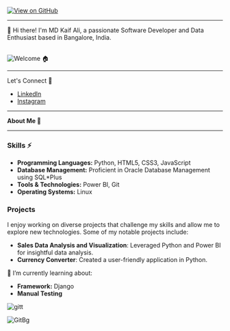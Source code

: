 [![View on GitHub](https://img.shields.io/badge/View%20on%20GitHub-blue?style=flat-square&logo=github&logoColor=white)](https://github.com/Kaif-1024/)

 <hr></hr>
👋 Hi there! I'm MD Kaif Ali, a passionate Software Developer and Data Enthusiast based in Bangalore, India.<br>
<br>

![Welcome](http://img.shields.io/badge/Welcome%20to%20my%20Repository-red?style=flat-square&logoColor=white) 🏠
 <hr></hr>

<!DOCTYPE html>
<html lang="en">
<head>
    <meta charset="UTF-8">
    <meta name="viewport" content="width=device-width, initial-scale=1.0">
    Let's Connect &#129312;
    <link rel="stylesheet" href="https://cdnjs.cloudflare.com/ajax/libs/font-awesome/6.0.0-beta3/css/all.min.css">
</head>
<body>
    <nav>
        <ul>
            <li>
                <a href="https://linkedin.com/in/kaif-ali06/" target="_blank">
                    <i class="fab fa-linkedin"></i> LinkedIn
                </a>
            </li>
            <li>
                <a href="https://www.instagram.com/rex_619_boy?igsh=OGhlMjdxNnBlYXg4" target="_blank">
                    <i class="fab fa-instagram"></i> Instagram
                </a>
            </li>
        </ul>
    </nav>
</body>
</html>

<hr></hr>
<b>About Me &#129489;</b>
<hr></hr>

### Skills &#9889;
- **Programming Languages:** Python, HTML5, CSS3, JavaScript
- **Database Management:** Proficient in Oracle Database Management using SQL*Plus
- **Tools & Technologies:** Power BI, Git
- **Operating Systems:** Linux

### Projects
I enjoy working on diverse projects that challenge my skills and allow me to explore new technologies. Some of my notable projects include:
- **Sales Data Analysis and Visualization**: Leveraged Python and Power BI for insightful data analysis.
- **Currency Converter**: Created a user-friendly application in Python.

🌱 I’m currently learning about:
- **Framework:** Django
- **Manual Testing**


![gitt](https://github.com/user-attachments/assets/df0c0d7b-9622-4b32-bfc7-2a88397d78a4)


![GitBg](https://github.com/user-attachments/assets/a8b44875-3b50-408b-bdb8-d27e55e41e2a)
<!--
**Kaif-1024/Kaif-1024** is a ✨ _special_ ✨ repository because its `README.md` (this file) appears on your GitHub profile.

Here are some ideas to get you started:

- 🔭 I’m currently working on ...
- 🌱 I’m currently learning ...
- 👯 I’m looking to collaborate on ...
- 🤔 I’m looking for help with ...
- 💬 Ask me about ...
- 📫 How to reach me: ...
- 😄 Pronouns: ...
- ⚡ Fun fact: ...
-->
